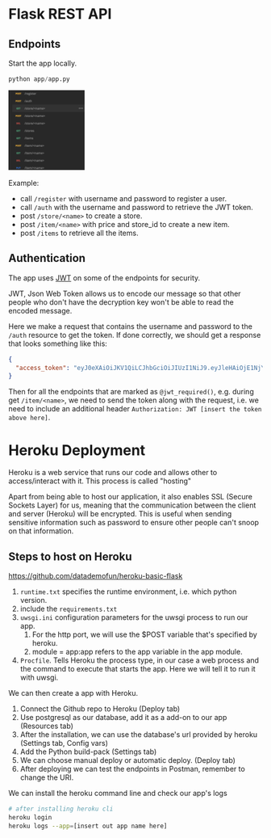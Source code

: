 # Flask REST API

## Endpoints

Start the app locally.

```python
python app/app.py
```

<img src=screenshots/endpoints.png width=30% height=30%>

Example:

- call `/register` with username and password to register a user.
- call `/auth` with the username and password to retrieve the JWT token.
- post `/store/<name>` to create a store.
- post `/item/<name>` with price and store_id to create a new item.
- post `/items` to retrieve all the items.

## Authentication

The app uses [JWT](https://pythonhosted.org/Flask-JWT/) on some of the endpoints for security.

JWT, Json Web Token allows us to encode our message so that other people who don't have the decryption key won't be able to read the encoded message.

Here we make a request that contains the username and password to the `/auth` resource to get the token. If done correctly, we should get a response that looks something like this:

```json
{
  "access_token": "eyJ0eXAiOiJKV1QiLCJhbGciOiJIUzI1NiJ9.eyJleHAiOjE1NjY0NDU5NDEsImlhdCI6MTU2NjQ0NTY0MSwibmJmIjoxNTY2NDQ1NjQxLCJpZGVudGl0eSI6MX0.0P9OQoNyHKfB6B9NAVeZTKdVTZULOqgz8JgGCz-5y8k"
}
```

Then for all the endpoints that are marked as `@jwt_required()`, e.g. during get `/item/<name>`, we need to send the token along with the request, i.e. we need to include an additional header `Authorization: JWT [insert the token above here]`.

# Heroku Deployment

Heroku is a web service that runs our code and allows other to access/interact with it.
This process is called "hosting"

Apart from being able to host our application, it also enables SSL (Secure Sockets Layer)
for us, meaning that the communication between the client and server (Heroku) will be encrypted.
This is useful when sending sensitive information such as password to ensure other people can't
snoop on that information.

## Steps to host on Heroku

https://github.com/datademofun/heroku-basic-flask

1. `runtime.txt` specifies the runtime environment, i.e. which python version.
2. include the `requirements.txt`
3. `uwsgi.ini` configuration parameters for the uwsgi process to run our app.
    1. For the http port, we will use the $POST variable that's specified by heroku.
    2. module = app:app refers to the app variable in the app module.
4. `Procfile`. Tells Heroku the process type, in our case a web process and the command to execute that starts the app. Here we will tell it to run it with uwsgi.


We can then create a app with Heroku.

1. Connect the Github repo to Heroku (Deploy tab)
2. Use postgresql as our database, add it as a add-on to our app (Resources tab)
3. After the installation, we can use the database's url provided by heroku (Settings tab, Config vars)
4. Add the Python build-pack (Settings tab)
5. We can choose manual deploy or automatic deploy. (Deploy tab)
6. After deploying we can test the endpoints in Postman, remember to change the URI.

We can install the heroku command line and check our app's logs

```bash
# after installing heroku cli
heroku login
heroku logs --app=[insert out app name here]
```
